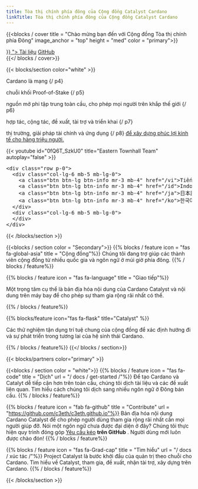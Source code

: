 ```yaml
---
title: Tòa thị chính phía đông của Cộng đồng Catalyst Cardano
linkTitle: Tòa thị chính phía đông của Cộng đồng Catalyst Cardano
---
```


{{&lt;blocks / cover title = "Chào mừng bạn đến với Cộng đồng Tòa thị chính phía Đông" image_anchor = "top" height = "med" color = "primary"&gt;}}

<div class="mx-auto">
<a class="btn btn-lg btn-dark mr-3 mb-4" href="%7B%7B&lt;%20relref%20">}} "&gt; Tài liệu</a><i class="fas fa-arrow-alt-circle-right ml-2"></i> <a class="btn btn-lg btn-light mr-3 mb-4" href="https://github.com/c3eth">GitHub</a>
</div>
<i class="fab fa-github ml-2 "></i> {{&lt;/ blocks / cover&gt;}}

{{&lt; blocks/section color="white" &gt;}}

<div class="container">
<div class="row p-0">
<div class="col-lg-6 mb-5 mb-lg-0">
<div class="text-left">          Cardano là mạng {/ p4} <p class="h3 text-light d-inline"> chuỗi khối Proof-of-Stake {/ p5} </p>
<p class="h3 text-dark d-inline"> nguồn mở phi tập trung toàn cầu, cho phép mọi người trên khắp thế giới {/ p6} </p>
<p class="h3 text-light d-inline"> hợp tác, cộng tác, đề xuất, tài trợ và triển khai {/ p7} </p>
<p class="h3 text-dark d-inline"> thị trường, giải pháp tài chính và ứng dụng {/ p8} <a class="h3 text-danger d-inline" href="/catalyst"> để xây dựng phúc lợi kinh tế cho hàng triệu người.          </a></p>
</div>       </div>       <div class="col-lg-6 mb-5 mb-lg-0">         {{&lt; youtube id="0fQ6T_SzkU0" title="Eastern Townhall Team" autoplay="false"  &gt;}}       </div>     </div> </div> <pre data-md-type="block_code" data-md-language="">&lt;div class="row p-0"&gt;
  &lt;div class="col-lg-6 mb-5 mb-lg-0"&gt;
    &lt;a class="btn btn-lg btn-info mr-3 mb-4" href="/vi"&gt;Tiếng Việt &lt;i class="fas fa-arrow-alt-circle-right ml-2"&gt;&lt;/i&gt;&lt;/a&gt;
    &lt;a class="btn btn-lg btn-info mr-3 mb-4" href="/id"&gt;Indonesia &lt;i class="fas fa-arrow-alt-circle-right ml-2"&gt;&lt;/i&gt;&lt;/a&gt;
    &lt;a class="btn btn-lg btn-info mr-3 mb-4" href="/ja"&gt;日本語&lt;i class="fas fa-arrow-alt-circle-right ml-2"&gt;&lt;/i&gt;&lt;/a&gt;
    &lt;a class="btn btn-lg btn-info mr-3 mb-4" href="/ko"&gt;한국어 &lt;i class="fas fa-arrow-alt-circle-right ml-2"&gt;&lt;/i&gt;&lt;/a&gt;
  &lt;/div&gt;
  &lt;div class="col-lg-6 mb-5 mb-lg-0"&gt;
  &lt;/div&gt;
&lt;/div&gt;
</pre> <div data-md-type="block_html"></div> {{&lt; /blocks/section &gt;}}

{{&lt;blocks / section color = "Secondary"&gt;}} {{% blocks / feature icon = "fas fa-global-asia" title = "Cộng đồng"%}} Chúng tôi đang trợ giúp các thành viên cộng đồng từ nhiều quốc gia và ngôn ngữ ở múi giờ phía đông. {{% / blocks / feature%}}

{{% blocks / feature icon = "fas fa-language" title = "Giao tiếp"%}}

<p>Một trọng tâm cụ thể là bản địa hóa nội dung của Cardano Catalyst và nội dung trên máy bay để cho phép sự tham gia rộng rãi nhất có thể.</p> {{% / blocks / feature%}}

{{% blocks/feature icon="fas fa-flask" title="Catalyst" %}}

<p>Các thử nghiệm tận dụng trí tuệ chung của cộng đồng để xác định hướng đi và sự phát triển trong tương lai của hệ sinh thái Cardano.</p> {{% / blocks / feature%}} {{&lt;/ blocks / section&gt;}}

{{&lt; blocks/partners color="primary" &gt;}}

{{&lt;blocks / section color = "white"&gt;}} {{% blocks / feature icon = "fas fa-code" title = "Dịch" url = "/ docs / get-started /"%}} Để tạo Cardano và Catalyt dễ tiếp cận hơn trên toàn cầu, chúng tôi dịch tài liệu và các đề xuất liên quan.<a href="/docs/internationalisation/"></a> Tìm hiểu cách chúng tôi dịch sang nhiều ngôn ngữ ở Đông bán cầu. {{% / blocks / feature%}}

{{% blocks / feature icon = "fab fa-github" title = "Contribute" url = "https://github.com/c3eth/c3eth.github.io"%}} Bản địa hóa nội dung Cardano Catalyst để cho phép người dùng tham gia rộng rãi nhất cần mọi người giúp đỡ. Nói một ngôn ngữ chưa được đại diện ở đây? Chúng tôi thực hiện quy trình đóng góp [Yêu cầu kéo](https://github.com/c3eth/c3eth.github.io/pulls) **trên GitHub** . Người dùng mới luôn được chào đón! {{% / blocks / feature%}}

{{% blocks / feature icon = "fas fa-Grad-cap" title = "Tìm hiểu" url = "/ docs / xúc tác /"%}} Project Catalyst là bước khởi đầu của quản trị theo chuỗi cho Cardano. Tìm hiểu về Catalyst, tham gia, đề xuất, nhận tài trợ, xây dựng trên Cardano. {{% / blocks / feature%}}

{{&lt; /blocks/section &gt;}}
